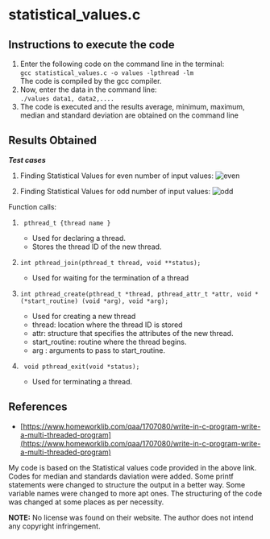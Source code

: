 # statistical_values.c

## Instructions to execute the code

1. Enter the following code on the command line in the terminal: <br> ``` gcc statistical_values.c -o values -lpthread -lm ``` <br> The code is compiled by the gcc compiler.
2. Now, enter the data in the command line: <br> ``` ./values data1, data2,.... ``` 
3. The code is executed and the results average, minimum, maximum, median and standard deviation are obtained on the command line

## Results Obtained
***Test cases***

1. Finding Statistical Values for even number of input values: 
![even](https://user-images.githubusercontent.com/72442915/142990842-44576db5-a907-4e4f-9660-d752c0c5a3e0.jpg)

2. Finding Statistical Values for odd number of input values:
![odd](https://user-images.githubusercontent.com/72442915/142991061-98bf3419-907d-42fa-9010-09a494b28469.jpg)

Function calls:
  1. ``` pthread_t {thread name }```
      * Used for declaring a thread.
      * Stores the thread ID of the new thread.
      
  2. ``` int pthread_join(pthread_t thread, void **status); ```
      * Used for waiting for the termination of a thread
    
      
  
  3. ``` int pthread_create(pthread_t *thread, pthread_attr_t *attr, void *(*start_routine) (void *arg), void *arg); ```
      * Used for creating a new thread
      * thread: location where the thread ID is stored
      * attr:  structure that specifies the attributes of the new thread.
      * start_routine: routine where the thread begins.
      * arg : arguments to pass to start_routine.

  4. ```  void pthread_exit(void *status); ```
      * Used for terminating a thread.


## References

 * [https://www.homeworklib.com/qaa/1707080/write-in-c-program-write-a-multi-threaded-program](https://www.homeworklib.com/qaa/1707080/write-in-c-program-write-a-multi-threaded-program)

My code is based on the Statistical values code provided in the above link. Codes for median and standards daviation were added. Some printf statements were changed to structure the output in a better way. Some variable names were changed to more apt ones. The structuring of the code was changed at some places as per necessity.
  
**NOTE:** No license was found on their website. The author does not intend any copyright infringement.
